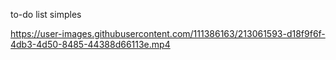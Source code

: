 to-do list simples

https://user-images.githubusercontent.com/111386163/213061593-d18f9f6f-4db3-4d50-8485-44388d66113e.mp4

